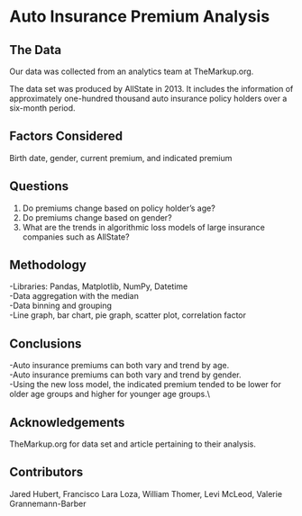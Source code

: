 # Auto Insurance Premium Analysis

## The Data

Our data was collected from an analytics team at TheMarkup.org.

The data set was produced by AllState in 2013. It includes the information of approximately one-hundred thousand auto insurance policy holders over a six-month period. 

## Factors Considered

Birth date, gender, current premium, and indicated premium

## Questions

1. Do premiums change based on policy holder’s age?
2. Do premiums change based on gender?
3. What are the trends in algorithmic loss models of large insurance companies such as AllState?

## Methodology

-Libraries: Pandas, Matplotlib, NumPy, Datetime \
-Data aggregation with the median \
-Data binning and grouping \
-Line graph, bar chart, pie graph, scatter plot, correlation factor


## Conclusions

-Auto insurance premiums can both vary and trend by age.\
-Auto insurance premiums can both vary and trend by gender.\
-Using the new loss model, the indicated premium tended to be lower for older age groups and higher for younger age groups.\ 

## Acknowledgements

TheMarkup.org for data set and article pertaining to their analysis.

## Contributors

Jared Hubert, Francisco Lara Loza, William Thomer, Levi McLeod, Valerie Grannemann-Barber

